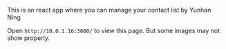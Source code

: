 This is an react app where you can manage your contact list by Yunhan Ning

Open `http://10.0.1.16:3000/` to view this page. But some images may not show properly.